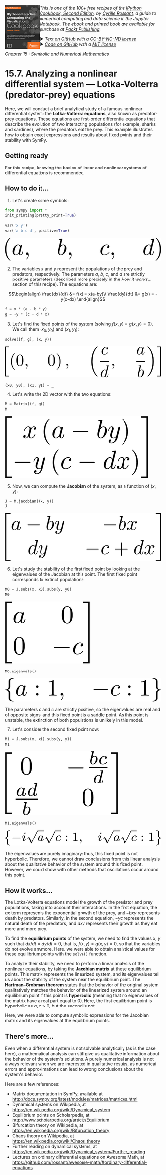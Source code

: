 <a href="https://github.com/ipython-books/cookbook-2nd"><img src="../cover-cookbook-2nd.png" align="left" alt="IPython Cookbook, Second Edition" height="140" /></a> *This is one of the 100+ free recipes of the [IPython Cookbook, Second Edition](https://github.com/ipython-books/cookbook-2nd), by [Cyrille Rossant](http://cyrille.rossant.net), a guide to numerical computing and data science in the Jupyter Notebook. The ebook and printed book are available for purchase at [Packt Publishing](https://www.packtpub.com/big-data-and-business-intelligence/ipython-interactive-computing-and-visualization-cookbook-second-e).*

▶ *[Text on GitHub](https://github.com/ipython-books/cookbook-2nd) with a [CC-BY-NC-ND license](https://creativecommons.org/licenses/by-nc-nd/3.0/us/legalcode)*  
▶ *[Code on GitHub](https://github.com/ipython-books/cookbook-2nd-code) with a [MIT license](https://opensource.org/licenses/MIT)*

[*Chapter 15 : Symbolic and Numerical Mathematics*](./)

# 15.7. Analyzing a nonlinear differential system — Lotka-Volterra (predator-prey) equations

Here, we will conduct a brief analytical study of a famous nonlinear differential system: the **Lotka-Volterra equations**, also known as predator-prey equations. These equations are first-order differential equations that describe the evolution of two interacting populations (for example, sharks and sardines), where the predators eat the prey. This example illustrates how to obtain exact expressions and results about fixed points and their stability with SymPy.

## Getting ready

For this recipe, knowing the basics of linear and nonlinear systems of differential equations is recommended.

## How to do it...

1. Let's create some symbols:

```python
from sympy import *
init_printing(pretty_print=True)

var('x y')
var('a b c d', positive=True)
```

![(a, b, c, d)](07_lotka_files/07_lotka_6_0.png)

2. The variables $x$ and $y$ represent the populations of the prey and predators, respectively. The parameters $a$, $b$, $c$, and $d$ are strictly positive parameters (described more precisely in the *How it works...* section of this recipe). The equations are:

$$\begin{align}
\frac{dx}{dt} &= f(x) = x(a-by)\\
\frac{dy}{dt} &= g(x) = -y(c-dx)
\end{align}$$

```python
f = x * (a - b * y)
g = -y * (c - d * x)
```

3. Let's find the fixed points of the system (solving $f(x,y) = g(x,y) = 0$). We call them $(x_0, y_0)$ and $(x_1, y_1)$:

```python
solve([f, g], (x, y))
```

![Output](07_lotka_files/07_lotka_11_0.png)

```python
(x0, y0), (x1, y1) = _
```

4. Let's write the 2D vector with the two equations:

```python
M = Matrix((f, g))
M
```

![Output](07_lotka_files/07_lotka_14_0.png)

5. Now, we can compute the **Jacobian** of the system, as a function of $(x, y)$:

```python
J = M.jacobian((x, y))
J
```

![Output](07_lotka_files/07_lotka_16_0.png)

6. Let's study the stability of the first fixed point by looking at the eigenvalues of the Jacobian at this point. The first fixed point corresponds to extinct populations:

```python
M0 = J.subs(x, x0).subs(y, y0)
M0
```

![Output](07_lotka_files/07_lotka_18_0.png)

```python
M0.eigenvals()
```

![{a: 1, -c: 1}](07_lotka_files/07_lotka_19_0.png)

The parameters $a$ and $c$ are strictly positive, so the eigenvalues are real and of opposite signs, and this fixed point is a saddle point. As this point is unstable, the extinction of both populations is unlikely in this model.

7. Let's consider the second fixed point now:

```python
M1 = J.subs(x, x1).subs(y, y1)
M1
```

![Output](07_lotka_files/07_lotka_22_0.png)

```python
M1.eigenvals()
```

![Eigenvalues](07_lotka_files/07_lotka_23_0.png)

The eigenvalues are purely imaginary: thus, this fixed point is not hyperbolic. Therefore, we cannot draw conclusions from this linear analysis about the qualitative behavior of the system around this fixed point. However, we could show with other methods that oscillations occur around this point.

## How it works...

The Lotka-Volterra equations model the growth of the predator and prey populations, taking into account their interactions. In the first equation, the $ax$ term represents the exponential growth of the prey, and $-bxy$ represents death by predators. Similarly, in the second equation, $-yc$ represents the natural death of the predators, and $dxy$ represents their growth as they eat more and more prey.

To find the **equilibrium points** of the system, we need to find the values $x$, $y$ such that $dx/dt = dy/dt = 0$, that is, $f(x, y) = g(x, y) = 0$, so that the variables do not evolve anymore. Here, we were able to obtain analytical values for these equilibrium points with the `solve()` function.

To analyze their stability, we need to perform a linear analysis of the nonlinear equations, by taking the **Jacobian matrix** at these equilibrium points. This matrix represents the linearized system, and its eigenvalues tell us about the stability of the system near the equilibrium point. The **Hartman–Grobman theorem** states that the behavior of the original system qualitatively matches the behavior of the linearized system around an equilibrium point if this point is **hyperbolic** (meaning that no eigenvalues of the matrix have a real part equal to 0). Here, the first equilibrium point is hyperbolic as $a, c > 0$, but the second is not.

Here, we were able to compute symbolic expressions for the Jacobian matrix and its eigenvalues at the equilibrium points.

## There's more...

Even when a differential system is not solvable analytically (as is the case here), a mathematical analysis can still give us qualitative information about the behavior of the system's solutions. A purely numerical analysis is not always relevant when we are interested in qualitative results, as numerical errors and approximations can lead to wrong conclusions about the system's behavior.

Here are a few references:

* Matrix documentation in SymPy, available at http://docs.sympy.org/latest/modules/matrices/matrices.html
* Dynamical systems on Wikipedia, at https://en.wikipedia.org/wiki/Dynamical_system
* Equilibrium points on Scholarpedia, at http://www.scholarpedia.org/article/Equilibrium
* Bifurcation theory on Wikipedia, at https://en.wikipedia.org/wiki/Bifurcation_theory
* Chaos theory on Wikipedia, at https://en.wikipedia.org/wiki/Chaos_theory
* Further reading on dynamical systems, at https://en.wikipedia.org/wiki/Dynamical_system#Further_reading
* Lectures on ordinary differential equations on Awesome Math, at https://github.com/rossant/awesome-math/#ordinary-differential-equations
